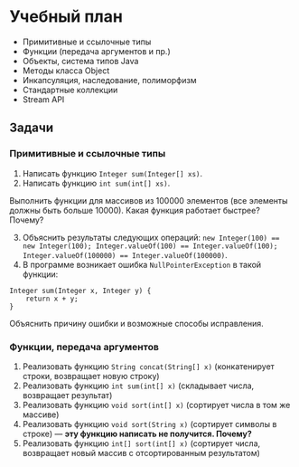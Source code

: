 Учебный план
============

- Примитивные и ссылочные типы
- Функции (передача аргументов и пр.)
- Объекты, система типов Java
- Методы класса Object
- Инкапсуляция, наследование, полиморфизм
- Стандартные коллекции
- Stream API

Задачи
------

### Примитивные и ссылочные типы

1. Написать функцию `Integer sum(Integer[] xs)`.
2. Написать функцию `int sum(int[] xs)`.

Выполнить функции для массивов из 100000 элементов (все элементы должны быть больше 10000).
Какая функция работает быстрее? Почему?

3. Объяснить результаты следующих операций: `new Integer(100) == new Integer(100); Integer.valueOf(100) == Integer.valueOf(100); Integer.valueOf(100000) == Integer.valueOf(100000)`.
4. В программе возникает ошибка `NullPointerException` в такой функции:

```
Integer sum(Integer x, Integer y) {
    return x + y;
}
```

Объяснить причину ошибки и возможные способы исправления.

### Функции, передача аргументов

1. Реализовать функцию `String concat(String[] x)` (конкатенирует строки, возвращает новую строку)
2. Реализовать функцию `int sum(int[] x)` (складывает числа, возвращает результат)
3. Реализовать функцию `void sort(int[] x)` (сортирует числа в том же массиве)
4. Реализовать функцию `void sort(String x)` (сортирует символы в строке)
    — **эту функцию написать не получится. Почему?**
5. Реализовать функцию `int[] sort(int[] x)` (сортирует числа, возвращает новый массив с отсортированным результатом)
